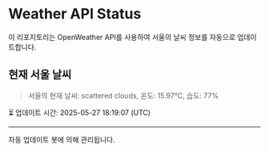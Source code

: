
# Weather API Status

이 리포지토리는 OpenWeather API를 사용하여 서울의 날씨 정보를 자동으로 업데이트합니다.

## 현재 서울 날씨
> 서울의 현재 날씨: scattered clouds, 온도: 15.97°C, 습도: 77%

⏳ 업데이트 시간: 2025-05-27 18:19:07 (UTC)

---
자동 업데이트 봇에 의해 관리됩니다.
